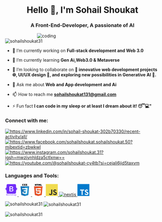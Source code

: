 <h1 align="center">Hello 👋, I'm Sohail Shoukat </h1>
<h3 align="center">A Front-End-Developer, A passionate of AI  </h3>
<img align="right" alt="coding" width="400" src="https://user-images.githubusercontent.com/74038190/212749447-bfb7e725-6987-49d9-ae85-2015e3e7cc41.gif">

<p align="left"> <img src="https://komarev.com/ghpvc/?username=sohailshoukat31&label=Profile%20views&color=0e75b6&style=flat" alt="sohailshoukat31" /> </p>

- 🔭 I’m currently working on **Full-stack development and Web 3.0**

- 🌱 I’m currently learning **Gen Ai,Web3.0 & Metaverse**

- 👯 I’m looking to collaborate on **🤝 innovative web development projects 🌐, UI/UX design 🎨, and exploring new possibilities in Generative AI 🤖.**

- 💬 Ask me about **Web and App development and Ai**

- 📫 How to reach me **sohailshoukat131@gmail.com**

- ⚡ Fun fact **I can code in my sleep or at least I dream about it! 😴💻"**

<h3 align="left">Connect with me:</h3>
<p align="left">
<a href="https://linkedin.com/in/https://www.linkedin.com/in/sohail-shoukat-302b70330/recent-activity/all/" target="blank"><img align="center" src="https://raw.githubusercontent.com/rahuldkjain/github-profile-readme-generator/master/src/images/icons/Social/linked-in-alt.svg" alt="https://www.linkedin.com/in/sohail-shoukat-302b70330/recent-activity/all/" height="30" width="40" /></a>
<a href="https://fb.com/https://www.facebook.com/sohailshoukat.sohailshoukat.50?mibextid=zbwkwl" target="blank"><img align="center" src="https://raw.githubusercontent.com/rahuldkjain/github-profile-readme-generator/master/src/images/icons/Social/facebook.svg" alt="https://www.facebook.com/sohailshoukat.sohailshoukat.50?mibextid=zbwkwl" height="30" width="40" /></a>
<a href="https://instagram.com/https://www.instagram.com/sohailshoukat.31?igsh=mwzjynhldza5ctlxnw==" target="blank"><img align="center" src="https://raw.githubusercontent.com/rahuldkjain/github-profile-readme-generator/master/src/images/icons/Social/instagram.svg" alt="https://www.instagram.com/sohailshoukat.31?igsh=mwzjynhldza5ctlxnw==" height="30" width="40" /></a>
<a href="https://www.youtube.com/c/https://youtube.com/@sohailshoukat-cy4tb?si=cejali6jid5taxvm" target="blank"><img align="center" src="https://raw.githubusercontent.com/rahuldkjain/github-profile-readme-generator/master/src/images/icons/Social/youtube.svg" alt="https://youtube.com/@sohailshoukat-cy4tb?si=cejali6jid5taxvm" height="30" width="40" /></a>
</p>

<h3 align="left">Languages and Tools:</h3>
<p align="left"> <a href="https://getbootstrap.com" target="_blank" rel="noreferrer"> <img src="https://raw.githubusercontent.com/devicons/devicon/master/icons/bootstrap/bootstrap-plain-wordmark.svg" alt="bootstrap" width="40" height="40"/> </a> <a href="https://www.w3schools.com/css/" target="_blank" rel="noreferrer"> <img src="https://raw.githubusercontent.com/devicons/devicon/master/icons/css3/css3-original-wordmark.svg" alt="css3" width="40" height="40"/> </a> <a href="https://www.w3.org/html/" target="_blank" rel="noreferrer"> <img src="https://raw.githubusercontent.com/devicons/devicon/master/icons/html5/html5-original-wordmark.svg" alt="html5" width="40" height="40"/> </a> <a href="https://developer.mozilla.org/en-US/docs/Web/JavaScript" target="_blank" rel="noreferrer"> <img src="https://raw.githubusercontent.com/devicons/devicon/master/icons/javascript/javascript-original.svg" alt="javascript" width="40" height="40"/> </a> <a href="https://nextjs.org/" target="_blank" rel="noreferrer"> <img src="https://cdn.worldvectorlogo.com/logos/nextjs-2.svg" alt="nextjs" width="40" height="40"/> </a> <a href="https://www.typescriptlang.org/" target="_blank" rel="noreferrer"> <img src="https://raw.githubusercontent.com/devicons/devicon/master/icons/typescript/typescript-original.svg" alt="typescript" width="40" height="40"/> </a> </p>

<p><img align="left" src="https://github-readme-stats.vercel.app/api/top-langs?username=sohailshoukat31&show_icons=true&locale=en&layout=compact" alt="sohailshoukat31" /></p>

<p>&nbsp;<img align="center" src="https://github-readme-stats.vercel.app/api?username=sohailshoukat31&show_icons=true&locale=en" alt="sohailshoukat31" /></p>

<p><img align="center" src="https://github-readme-streak-stats.herokuapp.com/?user=sohailshoukat31&" alt="sohailshoukat31" /></p>

